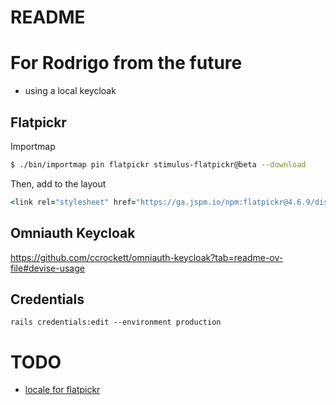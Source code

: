 # README

# For Rodrigo from the future

- using a local keycloak

## Flatpickr

Importmap
```sh
$ ./bin/importmap pin flatpickr stimulus-flatpickr@beta --download
```

Then, add to the layout
```ruby
<link rel="stylesheet" href="https://ga.jspm.io/npm:flatpickr@4.6.9/dist/flatpickr.min.css">
```

## Omniauth Keycloak

https://github.com/ccrockett/omniauth-keycloak?tab=readme-ov-file#devise-usage

## Credentials

`rails credentials:edit --environment production`

# TODO

- [locale for flatpickr](https://github.com/flatpickr/flatpickr/blob/master/src/l10n/pt.ts)
